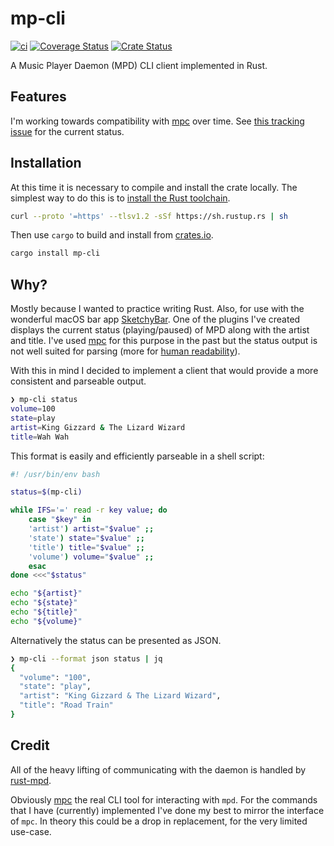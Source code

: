 # mp-cli
[![ci](https://github.com/johnallen3d/mp-cli/actions/workflows/ci.yml/badge.svg)](https://github.com/johnallen3d/mp-cli/actions/workflows/ci.yml) [![Coverage Status](https://coveralls.io/repos/github/johnallen3d/mpc-rs/badge.svg?branch=main)](https://coveralls.io/github/johnallen3d/mpc-rs?branch=main) [![Crate Status](https://img.shields.io/crates/v/mp-cli.svg)](https://crates.io/crates/mp-cli)

A Music Player Daemon (MPD) CLI client implemented in Rust.

## Features

I'm working towards compatibility with [mpc](https://github.com/MusicPlayerDaemon/mpc) over time. See [this tracking issue](https://github.com/johnallen3d/mp-cli/issues/16) for the current status.

## Installation

At this time it is necessary to compile and install the crate locally. The simplest way to do this is to [install the Rust toolchain](https://rustup.rs/).

```bash
curl --proto '=https' --tlsv1.2 -sSf https://sh.rustup.rs | sh
```

Then use `cargo` to build and install from [crates.io](https://crates.io/crates/mp-cli).

```bash
cargo install mp-cli
```

## Why?

Mostly because I wanted to practice writing Rust. Also, for use with the wonderful macOS bar app [SketchyBar](https://github.com/FelixKratz/SketchyBar). One of the plugins I've created displays the current status (playing/paused) of MPD along with the artist and title. I've used [mpc](https://github.com/MusicPlayerDaemon/mpc) for this purpose in the past but the status output is not well suited for parsing (more for [human readability](https://github.com/MusicPlayerDaemon/mpc/issues/65#issuecomment-982840758)).

With this in mind I decided to implement a client that would provide a more consistent and parseable output.

```bash
❯ mp-cli status
volume=100
state=play
artist=King Gizzard & The Lizard Wizard
title=Wah Wah
```

This format is easily and efficiently parseable in a shell script:

```bash
#! /usr/bin/env bash

status=$(mp-cli)

while IFS='=' read -r key value; do
	case "$key" in
	'artist') artist="$value" ;;
	'state') state="$value" ;;
	'title') title="$value" ;;
	'volume') volume="$value" ;;
	esac
done <<<"$status"

echo "${artist}"
echo "${state}"
echo "${title}"
echo "${volume}"
```

Alternatively the status can be presented as JSON.

```bash
❯ mp-cli --format json status | jq
{
  "volume": "100",
  "state": "play",
  "artist": "King Gizzard & The Lizard Wizard",
  "title": "Road Train"
}
```

## Credit

All of the heavy lifting of communicating with the daemon is handled by [rust-mpd](https://crates.io/crates/mpd).

Obviously [mpc](https://github.com/MusicPlayerDaemon/mpc) the real CLI tool for interacting with `mpd`. For the commands that I have (currently) implemented I've done my best to mirror the interface of `mpc`. In theory this could be a drop in replacement, for the very limited use-case.
